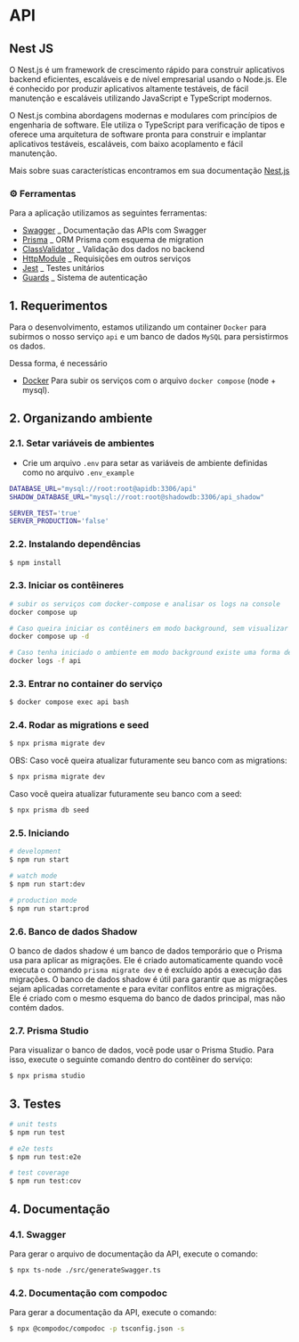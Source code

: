 # API

## Nest JS

O Nest.js é um framework de crescimento rápido para construir aplicativos backend eficientes, escaláveis e de nível empresarial usando o Node.js. Ele é conhecido por produzir aplicativos altamente testáveis, de fácil manutenção e escaláveis utilizando JavaScript e TypeScript modernos.

O Nest.js combina abordagens modernas e modulares com princípios de engenharia de software. Ele utiliza o TypeScript para verificação de tipos e oferece uma arquitetura de software pronta para construir e implantar aplicativos testáveis, escaláveis, com baixo acoplamento e fácil manutenção.

Mais sobre suas características encontramos em sua documentação [Nest.js](https://docs.nestjs.com/)

### ⚙️ Ferramentas

Para a aplicação utilizamos as seguintes ferramentas:

- [Swagger](https://docs.nestjs.com/openapi/introduction) _ Documentação das APIs com Swagger 
- [Prisma](https://docs.nestjs.com/recipes/prisma) _ ORM Prisma com esquema de migration
- [ClassValidator](https://docs.nestjs.com/techniques/validation) _ Validação dos dados no backend 
- [HttpModule](https://docs.nestjs.com/techniques/http-module) _ Requisições em outros serviços
- [Jest](https://docs.nestjs.com/fundamentals/testing) _ Testes unitários 
- [Guards](https://docs.nestjs.com/guards) _ Sistema de autenticação 

## 1. Requerimentos

Para o desenvolvimento, estamos utilizando um container `Docker` para subirmos o nosso serviço `api` e um banco de dados `MySQL` para persistirmos os dados.

Dessa forma, é necessário 

- [Docker](https://www.docker.com/) Para subir os serviços com o arquivo `docker compose` (node + mysql).

## 2. Organizando ambiente

### 2.1. Setar variáveis de ambientes

- Crie um arquivo `.env` para setar as variáveis de ambiente definidas como no arquivo `.env_example`

```bash
DATABASE_URL="mysql://root:root@apidb:3306/api"
SHADOW_DATABASE_URL="mysql://root:root@shadowdb:3306/api_shadow"

SERVER_TEST='true'
SERVER_PRODUCTION='false'
```

### 2.2. Instalando dependências

```bash
$ npm install
```
### 2.3. Iniciar os contêineres

```bash
# subir os serviços com docker-compose e analisar os logs na console
docker compose up 

# Caso queira iniciar os contêiners em modo background, sem visualizar os logs na console
docker compose up -d

# Caso tenha iniciado o ambiente em modo background existe uma forma de analisar os logs do contêiner em execução:
docker logs -f api
```

### 2.3. Entrar no container do serviço

```bash
$ docker compose exec api bash
```

### 2.4. Rodar as migrations e seed

```bash
$ npx prisma migrate dev
```

OBS: 
Caso você queira atualizar futuramente seu banco com as migrations:
```bash
$ npx prisma migrate dev
```

Caso você queira atualizar futuramente seu banco com a seed:
```bash
$ npx prisma db seed
```

### 2.5. Iniciando
```bash
# development
$ npm run start

# watch mode
$ npm run start:dev

# production mode
$ npm run start:prod
```

### 2.6. Banco de dados Shadow
O banco de dados shadow é um banco de dados temporário que o Prisma usa para aplicar as migrações. Ele é criado automaticamente quando você executa o comando `prisma migrate dev` e é excluído após a execução das migrações.
O banco de dados shadow é útil para garantir que as migrações sejam aplicadas corretamente e para evitar conflitos entre as migrações. Ele é criado com o mesmo esquema do banco de dados principal, mas não contém dados.

### 2.7. Prisma Studio
Para visualizar o banco de dados, você pode usar o Prisma Studio. Para isso, execute o seguinte comando dentro do contêiner do serviço:

```bash
$ npx prisma studio
```


## 3. Testes

```bash
# unit tests
$ npm run test

# e2e tests
$ npm run test:e2e

# test coverage
$ npm run test:cov
```


## 4. Documentação
### 4.1. Swagger
Para gerar o arquivo de documentação da API, execute o comando:
```bash
$ npx ts-node ./src/generateSwagger.ts
```

### 4.2. Documentação com compodoc
Para gerar a documentação da API, execute o comando:
```bash
$ npx @compodoc/compodoc -p tsconfig.json -s
```